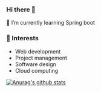 ### Hi there 👋

  🌱 I’m currently learning Spring boot    
  
  ### :mag_right: Interests
- Web development
- Project management
- Software design
- Cloud computing 
        
 [![Anurag's github stats](https://github-readme-stats.vercel.app/api?username=kjsu0209)](https://github.com/anuraghazra/github-readme-stats)
